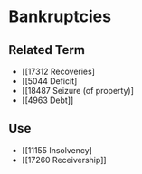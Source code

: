 # Bankruptcies  

## Related Term

- [[17312 Recoveries]
- [[5044 Deficit]
- [[18487 Seizure (of property)]
- [[4963 Debt]]  

## Use

- [[11155 Insolvency]
- [[17260 Receivership]]  


